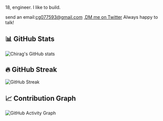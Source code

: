 18, engineer. I like to build.

send an email:cg077593@gmail.com ,[DM me on Twitter](https://x.com/PPlatypussss) Always happy to talk!


## 📊 GitHub Stats

![Chirag's GitHub stats](https://github-readme-stats.vercel.app/api?username=cgchiraggupta&show_icons=true&theme=dark)

## 🔥 GitHub Streak

![GitHub Streak](https://streak-stats.demolab.com/?user=cgchiraggupta&theme=dark)

## 📈 Contribution Graph

![GitHub Activity Graph](https://github-readme-activity-graph.vercel.app/graph?username=cgchiraggupta&theme=github-compact)


